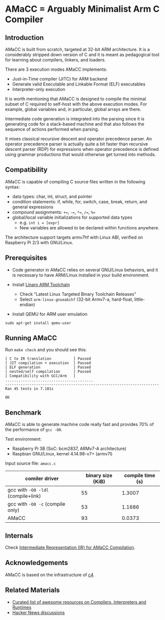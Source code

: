 # AMaCC = Arguably Minimalist Arm C Compiler

## Introduction
AMaCC is built from scratch, targeted at 32-bit ARM architecture.
It is a considerably stripped down version of C and it is meant as
pedagogical tool for learning about compilers, linkers, and loaders.

There are 3 execution modes AMaCC implements:
* Just-in-Time compiler (JITC) for ARM backend
* Generate valid Executable and Linkable Format (ELF) executables
* Interpreter-only execution

It is worth mentioning that AMaCC is designed to compile the minimal
subset of C required to self-host with the above execution modes. For
example, global variables and, in particular, global arrays are there.

Intermediate code generation is integrated into the parsing since it
is generating code for a stack-based machine and that also follows the
sequence of actions performed when parsing.

It mixes classical recursive descent and operator precedence parser.
An operator precedence parser is actually quite a bit faster than
recursive descent parser (RDP) for expressions when operator precedence
is defined using grammar productions that would otherwise get turned
into methods.

## Compatibility
AMaCC is capable of compiling C source files written in the following
syntax:
* data types: char, int, struct, and pointer
* condition statements: if, while, for, switch, case, break, return, and
                        general expressions
* compound assignments: `+=`, `-=`, `*=`, `/=`, `%=`
* global/local variable initializations for supported data types
    - e.g. `int i = [expr]`
    - New variables are allowed to be declared within functions anywhere.

The architecture support targets armv7hf with Linux ABI, verified on
Raspberry Pi 2/3 with GNU/Linux.

## Prerequisites
* Code generator in AMaCC relies on several GNU/Linux behaviors, and it
  is necessary to have ARM/Linux installed in your build environment.
* Install [Linaro ARM Toolchain](http://www.linaro.org/downloads/)
    - Check "Latest Linux Targeted Binary Toolchain Releases"
    - Select `arm-linux-gnueabihf` (32-bit Armv7-a, hard-float, little-endian)

* Install QEMU for ARM user emulation
```shell
sudo apt-get install qemu-user
```

## Running AMaCC
Run `make check` and you should see this:
```
[ C to IR translation          ] Passed
[ JIT compilation + execution  ] Passed
[ ELF generation               ] Passed
[ nested/self compilation      ] Passed
[ Compatibility with GCC/Arm   ] ........................................
----------------------------------------------------------------------
Ran 45 tests in 7.101s

OK
```

## Benchmark
AMaCC is able to generate machine code really fast and provides 70% of the performance of `gcc -O0`.

Test environment:
* Raspberry Pi 3B (SoC: bcm2837, ARMv7-A architecture)
* Raspbian GNU/Linux, kernel 4.14.98-v7+ (armv7l)

Input source file: `amacc.c`

| comiler driver                     | binary size (KiB) | compile time (s) |
| ---------------------------------- | ----------------- | ---------------- |
| gcc with `-O0 -ldl` (compile+link) | 55                |  1.3007          |
| gcc with `-O0 -c` (compile only)   | 53                |  1.1686          |
| AMaCC                              | 93                |  0.0373          |


## Internals
Check [Intermediate Representation (IR) for AMaCC Compilation](docs/IR.md).

## Acknowledgements
AMaCC is based on the infrastructure of [c4](https://github.com/rswier/c4).

## Related Materials
* [Curated list of awesome resources on Compilers, Interpreters and Runtimes](http://aalhour.com/awesome-compilers/)
* [Hacker News discussions](https://news.ycombinator.com/item?id=11411124)
